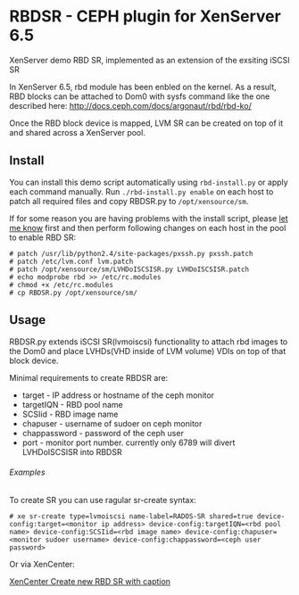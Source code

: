 # RBDSR - CEPH plugin for XenServer 6.5

XenServer demo RBD SR, implemented as an extension of the exsiting iSCSI SR

In XenServer 6.5, rbd module has been enbled on the kernel. As a result, RBD blocks can be attached to Dom0 with sysfs command like the one described here: http://docs.ceph.com/docs/argonaut/rbd/rbd-ko/

Once the RBD block device is mapped, LVM SR can be created on top of it and shared across a XenServer pool.

## Install

You can install this demo script automatically using `rbd-install.py` or apply each command manually.
Run `./rbd-install.py enable` on each host to patch all required files and copy RBDSR.py to `/opt/xensource/sm`.

If for some reason you are having problems with the install script, please [let me know](mailto:mr.mark.starikov@gmail.com) first and then perform following changes on each host in the pool to enable RBD SR:
```
# patch /usr/lib/python2.4/site-packages/pxssh.py pxssh.patch
# patch /etc/lvm.conf lvm.patch
# patch /opt/xensource/sm/LVHDoISCSISR.py LVHDoISCSISR.patch
# echo modprobe rbd >> /etc/rc.modules 
# chmod +x /etc/rc.modules
# cp RBDSR.py /opt/xensource/sm/
```
## Usage

RBDSR.py extends iSCSI SR(lvmoiscsi) functionality to attach rbd images to the Dom0 and place LVHDs(VHD inside of LVM volume) VDIs on top of that block device.

Minimal requirements to create RBDSR are:
* target - IP address or hostname of the ceph monitor
* targetIQN - RBD pool name
* SCSIid - RBD image name
* chapuser - username of sudoer on ceph monitor
* chappassword - password of the ceph user
* port - monitor port number. currently only 6789 will divert LVHDoISCSISR into RBDSR

###### Examples
To create SR you can use ragular sr-create syntax:
```
# xe sr-create type=lvmoiscsi name-label=RADOS-SR shared=true device-config:target=<monitor ip address> device-config:targetIQN=<rbd pool name> device-config:SCSIid=<rbd image name> device-config:chapuser=<monitor sudoer username> device-config:chappassword=<ceph user password>
```
Or via XenCenter:

[XenCenter Create new RBD SR with caption](https://drive.google.com/file/d/0B1PjrwdL2YoLYkdWN1pENW9rRWc/preview)
